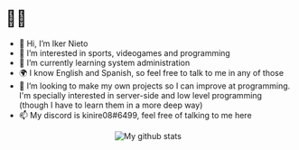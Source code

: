 # 🗿🤙
- 👋 Hi, I’m Iker Nieto
- 👀 I’m interested in sports, videogames and programming
- 🌱 I’m currently learning system administration
- 🌍 I know English and Spanish, so feel free to talk to me in any of those
- 💞️ I’m looking to make my own projects so I can improve at programming. I'm specially interested in server-side and low level programming (though I have to learn them in a more deep way)
- 📫 My discord is kinire08#6499, feel free of talking to me here

<!---
kinire98/kinire98 is a ✨ special ✨ repository because its `README.md` (this file) appears on your GitHub profile.
You can click the Preview link to take a look at your changes.
--->
<p align="center"><img alt="My github stats" src="https://github-readme-stats.vercel.app/api?username=kinire98&show_icons=true&theme=great-gatsby">
